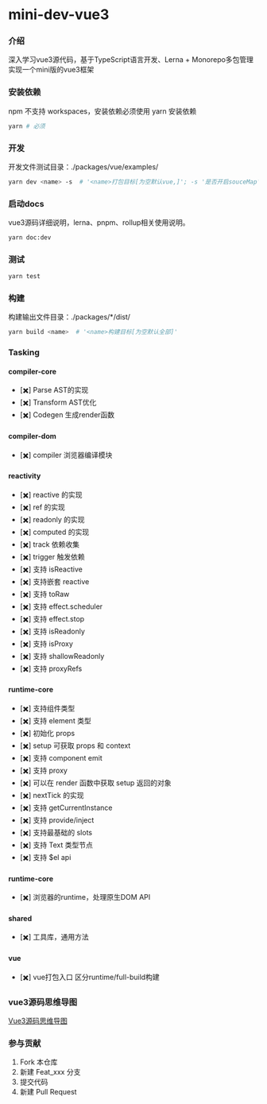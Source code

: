 # mini-dev-vue3

### 介绍
深入学习vue3源代码，基于TypeScript语言开发、Lerna + Monorepo多包管理实现一个mini版的vue3框架

### 安装依赖
npm 不支持 workspaces，安装依赖必须使用 yarn 安装依赖
``` bash
yarn # 必须
```

### 开发
开发文件测试目录：./packages/vue/examples/
``` bash
yarn dev <name> -s  # '<name>打包目标[为空默认vue,]'; -s '是否开启souceMap'
```
### 启动docs
vue3源码详细说明，lerna、pnpm、rollup相关使用说明。
``` bash
yarn doc:dev
```

### 测试
``` bash
yarn test
```

### 构建
构建输出文件目录：./packages/*/dist/
``` bash
yarn build <name>  # '<name>构建目标[为空默认全部]'
```
### Tasking
#### compiler-core
- [✖️] Parse AST的实现
- [✖️] Transform AST优化
- [✖️] Codegen 生成render函数
#### compiler-dom
- [✖️] compiler 浏览器编译模块
#### reactivity
- [✖️] reactive 的实现
- [✖️] ref 的实现
- [✖️] readonly 的实现
- [✖️] computed 的实现
- [✖️] track 依赖收集
- [✖️] trigger 触发依赖
- [✖️] 支持 isReactive
- [✖️] 支持嵌套 reactive
- [✖️] 支持 toRaw
- [✖️] 支持 effect.scheduler
- [✖️] 支持 effect.stop
- [✖️] 支持 isReadonly
- [✖️] 支持 isProxy
- [✖️] 支持 shallowReadonly
- [✖️] 支持 proxyRefs
#### runtime-core
- [✖️] 支持组件类型
- [✖️] 支持 element 类型
- [✖️] 初始化 props
- [✖️] setup 可获取 props 和 context
- [✖️] 支持 component emit
- [✖️] 支持 proxy
- [✖️] 可以在 render 函数中获取 setup 返回的对象
- [✖️] nextTick 的实现
- [✖️] 支持 getCurrentInstance
- [✖️] 支持 provide/inject
- [✖️] 支持最基础的 slots
- [✖️] 支持 Text 类型节点
- [✖️] 支持 $el api
#### runtime-core
- [✖️] 浏览器的runtime，处理原生DOM API
#### shared
- [✖️] 工具库，通用方法
#### vue
- [✖️] vue打包入口 区分runtime/full-build构建
### vue3源码思维导图
[Vue3源码思维导图](https://www.processon.com/embed/617575b0f346fb01b90aff7b)  
### 参与贡献

1.  Fork 本仓库
2.  新建 Feat_xxx 分支
3.  提交代码
4.  新建 Pull Request
